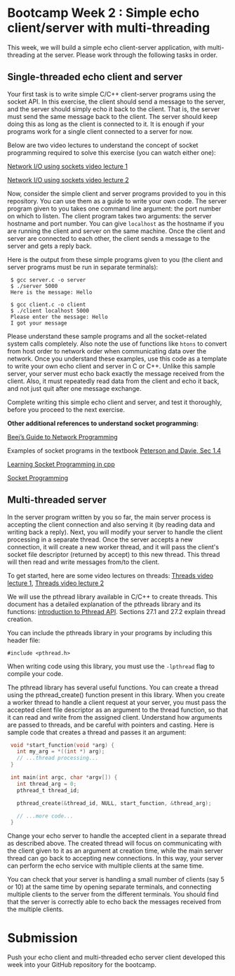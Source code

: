 # Bootcamp Week 2 : Simple echo client/server with multi-threading

This week, we will build a simple echo client-server application, with multi-threading at the server. Please work through the following tasks in order.

## Single-threaded echo client and server

Your first task is to write simple C/C++ client-server programs using the socket API. In this exercise, the client should send a message to the server, and the server should simply echo it back to the client. That is, the server must send the same message back to the client. The server should keep doing this as long as the client is connected to it. It is enough if your programs work for a single client connected to a server for now.

Below are two video lectures to understand the concept of socket programming required to solve this exercise (you can watch either one):

[Network I/O using sockets video lecture 1](https://youtu.be/2TrQXSFgqBY)

[Network I/O using sockets video lecture 2](https://youtu.be/UIH-cqUjcM0)

Now, consider the simple client and server programs provided to you in this repository. You can use them as a guide to write your own code. The server program given to you takes one command line argument: the port number on which to listen. The client program takes two arguments: the server hostname and port number. You can give `localhost` as the hostname if you are running the client and server on the same machine. Once the client and server are connected to each other, the client sends a message to the server and gets a reply back.

Here is the output from these simple programs given to you (the client and server programs must be run in separate terminals):

```console
 $ gcc server.c -o server
 $ ./server 5000
 Here is the message: Hello
```

```console
 $ gcc client.c -o client
 $ ./client localhost 5000
 Please enter the message: Hello
 I got your message
```

Please understand these sample programs and all the socket-related system calls completely. Also note the use of functions like `htons` to convert from host order to network order when communicating data over the network. Once you understand these examples, use this code as a template to write your own echo client and server in C or C++. Unlike this sample server, your server must echo back exactly the message received from the client. Also, it must repeatedly read data from the client and echo it back, and not just quit after one message exchange.

Complete writing this simple echo client and server, and test it thoroughly, before you proceed to the next exercise.

**Other additional references to understand socket programming:**

[Beej’s Guide to Network Programming](https://beej.us/guide/bgnet/html/)

Examples of socket programs in the textbook [Peterson and Davie, Sec 1.4](https://book.systemsapproach.org/foundation/software.html?highlight=socket#application-programming-interface-sockets)

[Learning Socket Programming in cpp](https://www.codingninjas.com/blog/2020/07/06/learning-socket-programming-in-c/)

[Socket Programming](https://www.geeksforgeeks.org/socket-programming-cc/)

## Multi-threaded server

In the server program written by you so far, the main server process is accepting the client connection and also serving it (by reading data and writing back a reply). Next, you will modify your server to handle the client processing in a separate thread. Once the server accepts a new connection, it will create a new worker thread, and it will pass the client's socket file descriptor (returned by accept) to this new thread. This thread will then read and write messages from/to the client.

To get started, here are some video lectures on threads: [Threads video lecture 1](https://youtu.be/Y1PF0fE-v9M), [Threads video lecture 2](https://youtu.be/SVHLonf5AGY)

We will use the pthread library available in C/C++ to create threads. This document has a detailed explanation of the pthreads library and its functions: [introduction to Pthread API](https://pages.cs.wisc.edu/~remzi/OSTEP/threads-api.pdf). Sections 27.1 and 27.2 explain thread creation.

You can include the pthreads library in your programs by including this header file:

`#include <pthread.h>`

When writing code using this library, you must use the `-lpthread` flag to compile your code.

The pthread library has several useful functions. You can create a thread using the pthread_create() function present in this library. When you create a worker thread to handle a client request at your server, you must pass the accepted client file descriptor as an argument to the thread function, so that it can read and write from the assigned client. Understand how arguments are passed to threads, and be careful with pointers and casting. Here is sample code that creates a thread and passes it an argument:

```C
 void *start_function(void *arg) {
   int my_arg = *((int *) arg);
   // ...thread processing...
 }

 int main(int argc, char *argv[]) {
   int thread_arg = 0;
   pthread_t thread_id;

   pthread_create(&thread_id, NULL, start_function, &thread_arg);

   // ...more code...
 }
```

Change your echo server to handle the accepted client in a separate thread as described above. The created thread will focus on communicating with the client given to it as an argument at creation time, while the main server thread can go back to accepting new connections. In this way, your server can perform the echo service with multiple clients at the same time.

You can check that your server is handling a small number of clients (say 5 or 10) at the same time by opening separate terminals, and connecting multiple clients to the server from the different terminals. You should find that the server is correctly able to echo back the messages received from the multiple clients.

# Submission

Push your echo client and multi-threaded echo server client developed this week into your GitHub repository for the bootcamp.
